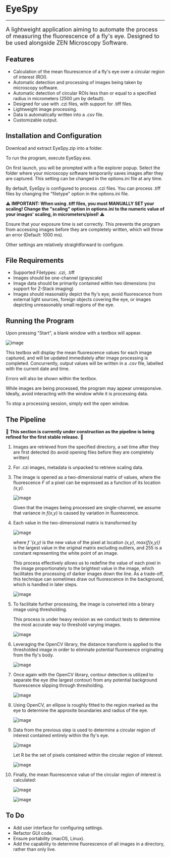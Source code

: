 # EyeSpy

***
<p style="font-size: large">
  A lightweight application aiming to automate the process of measuring the fluorescence of a fly's eye. Designed to be used alongside ZEN Microscopy Software.
</p>


## Features

  - Calculation of the mean flourescence of a fly's eye over a circular region of interest (ROI).
  - Automatic detection and processing of images being taken by microscopy software.
  - Automatic detection of circular ROIs less than or equal to a specified radius in micrometers (2500 μm by default).
  - Designed for use with .czi files, with support for .tiff files.
  - Lightweight image processing.
  - Data is automatically written into a .csv file.
  - Customizable output.


## Installation and Configuration

  Download and extract EyeSpy.zip into a folder.
  
  To run the program, execute EyeSpy.exe.
  
  On first launch, you will be prompted with a file explorer popup. Select the folder where your microscopy software temporarily saves images after they are captured. This setting can be changed in the options.ini file at any time.

  By default, EyeSpy is configured to  process .czi files. You can process .tiff files by changing the "filetype" option in the options.ini file.
  
   ⚠️ **IMPORTANT: When using .tiff files, you must MANUALLY SET your scaling! Change the "scaling" option in options.ini to the numeric value of your images' scaling, in micrometers/pixel!** ⚠️

  Ensure that your exposure time is set correctly. This prevents the program from accessing images before they are completely written, which will throw an error (Default: 1000 ms).
  
  Other settings are relatively straightforward to configure.

## File Requirements

  - Supported Filetypes: .czi, .tiff
  - Images should be one-channel (grayscale)
  - Image data should be primarily contained within two dimensions (no support for Z-Stack imaging)
  - Images should reasonably depict the fly's eye; avoid fluorescence from external light sources, foreign objects covering the eye, or images depicting unreasonably small regions of the eye.

## Running the Program

  Upon pressing "Start", a blank window with a textbox will appear. 
  
  ![image](https://github.com/user-attachments/assets/24783562-7b0c-43fe-893d-ec0289447aa7)

  This textbox will display the mean fluorescence values for each image captured, and will be updated immediately after image processing is completed. Concurrently, output values will be written in a .csv file, labelled with the current date and time.
  
  Errors will also be shown within the textbox.

  While images are being processed, the program may appear unresponsive. Ideally, avoid interacting with the window while it is processing data.

  To stop a processing session, simply exit the open window.


## The Pipeline

🚧 **This section is currently under construction as the pipeline is being refined for the first stable release.** 🚧

1) Images are retrieved from the specified directory, a set time after they are first detected (to avoid opening files before they are completely written)

2) For .czi images, metadata is unpacked to retrieve scaling data.

3) The image is opened as a two-dimensional matrix of values, where the fluorescence *F* of a pixel can be expressed as a function of its location *(x,y)*.

   ![image](https://github.com/user-attachments/assets/e8e58c2a-a36a-4d50-962a-817b508617df)

   Given that the images being processed are single-channel, we assume that variance in *f(x,y)* is caused by variation in fluorescence.
   
4) Each value in the two-dimensional matrix is transformed by

   ![image](https://github.com/user-attachments/assets/cdcecb8b-815c-426f-8157-15062de18dc0)

   where *f '(x,y)* is the new value of the pixel at location *(x,y)*, *max{f(x,y)}* is the largest value in the original matrix excluding outliers, and 255 is a constant representing the white point of an image.

   This process effectively allows us to redefine the value of each pixel in the image proportionately to the brightest value in the image, which facilitates the processing of darker images down the line. As a trade-off, this technique can sometimes draw out fluorescence in the background, which is handled in later steps.

   ![image](https://github.com/user-attachments/assets/1c897a1a-cd95-400e-8843-7b57fe3f90c8)

5) To facilitate further processing, the image is converted into a binary image using thresholding.

   This process is under heavy revision as we conduct tests to determine the most accurate way to threshold varying images.
   
   ![image](https://github.com/user-attachments/assets/f875b4f9-4bb3-4dae-ac5f-ebc0d7ff48cd)

6) Leveraging the OpenCV library, the distance transform is applied to the thresholded image in order to eliminate potential fluoresence originating from the fly's body.

   ![image](https://github.com/user-attachments/assets/666f0f95-0b3a-44e7-8264-f3fc1e12694c)

7) Once again with the OpenCV library, contour detection is utilized to separate the eye (the largest contour) from any potential background fluorescence slipping through thresholding.

   ![image](https://github.com/user-attachments/assets/666f0f95-0b3a-44e7-8264-f3fc1e12694c)

8) Using OpenCV, an ellipse is roughly fitted to the region marked as the eye to determine the approxite boundaries and radius of the eye.

   ![image](https://github.com/user-attachments/assets/666f0f95-0b3a-44e7-8264-f3fc1e12694c)

9) Data from the previous step is used to determine a circular region of interest contained entirely within the fly's eye.

    ![image](https://github.com/user-attachments/assets/fb45c356-ec71-4f33-9dc7-1e864db145f1)

    Let R be the set of pixels contained within the circular region of interest.

   ![image](https://github.com/user-attachments/assets/666f0f95-0b3a-44e7-8264-f3fc1e12694c)

10) Finally, the mean fluorescence value of the circular region of interest is calculated:

    ![image](https://github.com/user-attachments/assets/146f5696-f098-4aa7-94e3-623fc6b4a9ca)

    ![image](https://github.com/user-attachments/assets/666f0f95-0b3a-44e7-8264-f3fc1e12694c)
   


## To Do
  
  - Add user interface for configuring settings.
  - Refactor GUI code.
  - Ensure portability (macOS, Linux).
  - Add the capability to determine fluorescence of all images in a directory, rather than only live.
